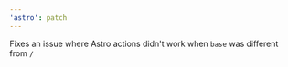 ```yaml
---
'astro': patch
---
```


Fixes an issue where Astro actions didn't work when `base` was different from `/`
